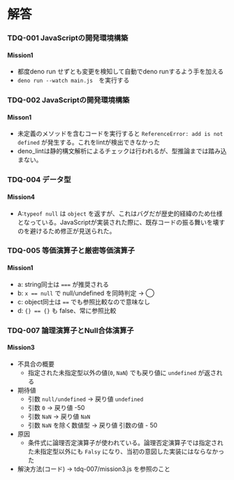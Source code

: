 # 解答
### TDQ-001 JavaScriptの開発環境構築
#### Mission1
- 都度deno run せずとも変更を検知して自動でdeno runするよう手を加える
- `deno run --watch main.js`　を実行する

### TDQ-002 JavaScriptの開発環境構築
#### Misson1
- 未定義のメソッドを含むコードを実行すると `ReferenceError: add is not defined` が発生する。これをlintが検出できなかった
- deno_lintは静的構文解析によるチェックは行われるが、型推論までは踏み込まない。

### TDQ-004 データ型
#### Mission4
- A:`typeof null` は `object` を返すが、これはバグだが歴史的経緯のため仕様となっている。JavaScriptが実装された際に、既存コードの振る舞いを壊すのを避けるため修正が見送られた。

### TDQ-005 等価演算子と厳密等価演算子
#### Mission1
- a: string同士は `===` が推奨される
- b: `x == null` で null/undefined を同時判定 -> ◯
- c: object同士は `==` でも参照比較なので意味なし
- d: `{} == {}` も false、常に参照比較

### TDQ-007 論理演算子とNull合体演算子
#### Mission3
- 不具合の概要
    - 指定された未指定型以外の値(`0`, `NaN`) でも戻り値に `undefined` が返される
- 期待値
    - 引数 `null/undefined` → 戻り値 `undefined`
    - 引数 `0` → 戻り値 -50
    - 引数 `NaN` → 戻り値 `NaN`
    - 引数 `NaN` を除く数値型 → 戻り値 引数の値 - 50
- 原因
    - 条件式に論理否定演算子が使われている。論理否定演算子では指定された未指定型以外にも `Falsy` になり、当初の意図した実装にはならなかった
- 解決方法(コード) -> tdq-007/mission3.js を参照のこと

